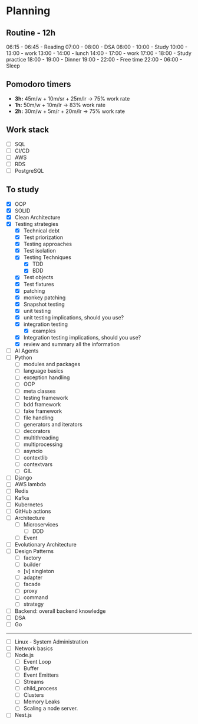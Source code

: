 # Planning
## Routine - 12h
06:15 - 06:45 - Reading
07:00 - 08:00 - DSA
08:00 - 10:00 - Study
10:00 - 13:00 - work
13:00 - 14:00 - lunch
14:00 - 17:00 - work
17:00 - 18:00 - Study practice
18:00 - 19:00 - Dinner
19:00 - 22:00 - Free time
22:00 - 06:00 - Sleep
## Pomodoro timers
- **3h:** 45m/w + 10m/sr + 25m/lr -> 75% work rate
- **1h:** 50m/w + 10m/lr -> 83% work rate
- **2h:** 30m/w + 5m/r + 20m/lr -> 75% work rate
## Work stack
- [ ] SQL
- [ ] CI/CD
- [ ] AWS
- [ ] RDS
- [ ] PostgreSQL
## To study
- [x] OOP
- [x] SOLID
- [x] Clean Architecture
- [x] Testing strategies
    - [x] Technical debt
    - [x] Test priorization
    - [x] Testing approaches
    - [x] Test isolation
    - [x] Testing Techniques
        - [x] TDD
        - [x] BDD
    - [x] Test objects
	- [x] Test fixtures
	- [x] patching
	- [x] monkey patching
	- [x] Snapshot testing
    - [x] unit testing
    - [x] unit testing implications, should you use?
    - [x] integration testing
	    - [x] examples
	- [x] Integration testing implications, should you use?
	- [x] review and summary all the information
- [ ] AI Agents
- [ ] Python
	- [ ] modules and packages
	- [ ] language basics
	- [ ] exception handling
	- [ ] OOP
	- [ ] meta classes
	- [ ] testing framework
	- [ ] bdd framework
	- [ ] fake framework
	- [ ] file handling
	- [ ] generators and iterators
	- [ ] decorators
	- [ ] multithreading
	- [ ] multiprocessing
	- [ ] asyncio
	- [ ] contextlib
	- [ ] contextvars
	- [ ] GIL
- [ ] Django
- [ ] AWS lambda
- [ ] Redis
- [ ] Kafka
- [ ] Kubernetes
- [ ] GitHub actions
- [ ] Architecture
	- [ ] Microservices
	    - [ ] DDD
    - [ ] Event
- [ ] Evolutionary Architecture
- [ ] Design Patterns
    - [ ] factory
    - [ ] builder
    - [v] singleton
    - [ ] adapter
    - [ ] facade
    - [ ] proxy
    - [ ] command
    - [ ] strategy
- [ ] Backend: overall backend knowledge
- [ ] DSA
- [ ] Go

---
- [ ] Linux - System Administration
- [ ] Network basics
- [ ] Node.js
    - [ ] Event Loop
    - [ ] Buffer
    - [ ] Event Emitters
    - [ ] Streams
    - [ ] child_process
    - [ ] Clusters
    - [ ] Memory Leaks
    - [ ] Scaling a node server.
- [ ] Nest.js